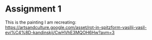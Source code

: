 # Assignment 1

This is the painting I am recreating:
https://artsandculture.google.com/asset/rot-in-spitzform-vasilij-vasil-evi%C4%8D-kandinskij/CwHVhE3MQOH6Hw?avm=3
